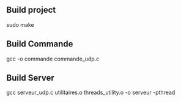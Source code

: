
## Build project 
sudo make 


## Build Commande 
gcc -o commande commande_udp.c

## Build Server
gcc serveur_udp.c utilitaires.o threads_utility.o -o serveur -pthread
